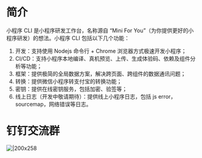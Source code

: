 
# 简介

小程序 CLI 是小程序研发工作台，名称源自 “Mini For You”（为你提供更好的小程序研发）的想法。小程序 CLI 包括以下几个功能：

1. 开发：支持使用 Nodejs 命令行 + Chrome 浏览器方式极速开发小程序；
1. CI/CD：支持小程序本地编译、真机预览、上传、生成体验码、依赖及组件分析等功能；
1. 框架：提供极简的全局数据方案，解决跨页面、跨组件的数据通讯问题；
1. 转换：提供微信小程序转支付宝的转换功能；
1. 密钥：提供在线密钥服务，包括加密、验签等；
1. 线上日志（开发中敬请期待）：提供线上小程序日志，包括 js error，sourcemap，网络错误等日志。


# 钉钉交流群
![|200x258](https://gw.alipayobjects.com/mdn/rms_dfc0fe/afts/img/A*ZJA2SZMmap0AAAAAAAAAAAAAARQnAQ#align=left&display=inline&height=258&margin=%5Bobject%20Object%5D&originHeight=1068&originWidth=828&status=done&style=none&width=200)
